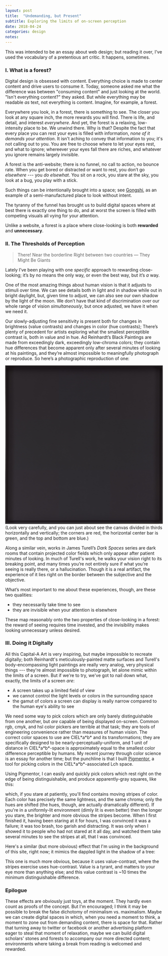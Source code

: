 ```yaml
---
layout: post
title:  "Undemanding, but Present"
subtitle: Exploring the limits of on-screen perception
date: 2018-04-24
categories: design
notes:
---
```

This was intended to be an essay about web design; but reading it over, I've used the vocabulary of a pretentious art critic. It happens, sometimes.


### I. What is a forest?

Digital design is obsessed with content. Everything choice is made to center content and drive users to consume it. Today, someone asked me what the difference was between "consuming content" and just looking at the world. "Isn't everything content?" they asked. But while everything may be readable *as* text, not everything is content. Imagine, for example, a forest.

Everywhere you look, in a forest, there is something to see. The closer you look at any square inch, the more rewards you will find. There is life, and detail, and interest *everywhere*. And yet, the forest is a relaxing, low-intensity place to be. We unwind there. Why is that? Despite the fact that every place you can rest your eyes is filled with information, *none of it demands your attention*. It isn't aching to convey that information to you; it's not calling out to you. You are free to choose where to let your eyes rest, and what to ignore; whereever your eyes fall there are riches, and whatever you ignore remains largely invisible.

A forest is the anti-website; there is no funnel, no call to action, no bounce rate. When you get bored or distracted or want to rest, you don’t go *elsewhere* --- you *do elsewhat*. You sit on a rock, you stare at the sky, you look at a bug, you play with a stick.

Such things can be intentionally brought into a space; see [Gongshi](https://en.wikipedia.org/wiki/Gongshi), as an example of a semi-manufactured place to look without intent.

The tyranny of the funnel has brought us to build digital spaces where at best there is exactly one thing to do, and at worst the screen is filled with competing visuals all vying for your attention.

Unlike a website, a forest is a place where close-looking is both **rewarded** and **unnecessary**.

### II. The Thresholds of Perception

> There!
> Near the borderline
> Right between two countries
> &mdash; They Might Be Giants

Lately I’ve been playing with one *specific* approach to rewarding close-looking; it’s by no means the only way, or even the best way, but it’s *a* way.

One of the most amazing things about human vision is that it adjusts to stimuli over time. We can see details both in light and in shadow while out in bright daylight, but, given time to adjust, we can also see our own shadow by the light of the moon. We don’t have that kind of discrimination over our whole range of vision *simultaneously*, but once adjusted, we have it when we need it.

Our slowly-adjusting fine sensitivity is present both for changes in brightness (value contrasts) and changes in color (hue contrasts);  There’s plenty of precedent for artists exploring what the smallest perceptible contrast is, both in value and in hue. Ad Reinhardt’s Black Paintings are made from exceedingly dark, exceedingly low-chroma colors; they contain hue differences that become apparent only after several minutes of looking at his paintings, and they’re almost impossible to meaningfully photograph or reproduce. So here’s a photographic reproduction of one:

![Ad Reinhardt's Abstract Painting, 1963](/assets/images/black_painting.jpg)
(Look very carefully, and you can just about see the canvas divided in thirds horizontally and vertically; the corners are red, the horizontal center bar is green, and the top and bottom are blue.)

Along a similar vein, works in James Turell’s *Dark Spaces* series are dark rooms that contain projected color fields which only appear after patient minutes of looking. In much of Turell's work, he walks your vision right to its breaking point, and many times you’re not entirely sure if what you’re seeing is really there, or a hallucination. Though it is a real artifact, the experience of it lies right on the border between the subjective and the objective.

What’s most important to me about these experiences, though, are these two qualities:

* they necessarily take time to see
* they are invisible when your attention is elsewhere

These map reasonably onto the two properties of close-looking in a forest: the reward of seeing requires time invested, and the invisibility makes looking unnecessary unless desired.

### III. Doing it Digitally

All this Capital-A Art is very inspiring, but maybe impossible to recreate digitally; both Reinhardt's meticulously-painted matte surfaces and Turell's body-encompassing light paintings are really very analog, very physical things --- they're almost impossible to photograph, let alone mimic within the limits of a screen. But if we're to try, we've got to nail down what, exactly, the limits of a screen *are*:

* A screen takes up a limited field of view
* we cannot control the light levels or colors in the surrounding space
* the gamut of colors a screen can display is really narrow compared to the human eye's ability to see

We need some way to pick colors which are only barely distinguishable from one another, but *are* capable of being displayed on-screen. Common <acronym>rgb</acronym>, <acronym>cmyk</acronym>, and <acronym>hsl</acronym> color pickers are terrible at that task; they are tools of engineering convenience rather than measures of human vision. The correct color spaces to use are <acronym>CIEL\*a\*b*</acronym> and its transformations; they are specifically designed to be nearly-perceptually-uniform, and 1 unit of distance in <acronym>CIEL\*a\*b*</acronym>-space is approximately equal to the smallest color difference perceptible by humans. My recent journey through color science is an essay for another time; but the punchline is that I built [Pigmentor](https://palette.sambleckley.com), a tool for picking colors in the <acronym>CIEL\*a\*b*</acronym>-associated <acronym>Lch</acronym> space.

Using Pigmentor, I can easily and quickly pick colors which rest right on the edge of being distinguishable, and produce apparently-gray squares, like this:

<div id="stripes" class="js-figure">
  <div></div>
  <div></div>
  <div></div>
  <div></div>
  <div></div>
</div>

which, if you stare at patiently, you'll find contains moving stripes of color. Each color has precisely the same lightness, and the same chroma; only the hues are shifted (the hues, though, are actually dramatically different). If you're in a uniformly-lit environment (dimly lit is even better) then the longer you stare, the brighter and more obvious the stripes become. When I first finished it, having been staring at it for hours, I was convinced it was a failure; it was too brash, too garish and distracting. It was only when I showed it to people who had not stared at it all day, and watched them take several minutes to see the stripes at all, that I was convinced.

Here's a similar (but more obvious) effect that I'm using in the background of this site, right now; it mimics the dappled light in the shadow of a tree:

<div id="dappled"></div>
<script>makeDapples(document.getElementById("dappled"), "js-figure")</script>

This one is much more obvious, because it uses value-contrast, where the stripes exercise uses hue-contrast. Value is a tyrant, and matters to your eye more than anything else; and this value contrast is ~10 times the minimum distinguishable difference.

### Epilogue

These effects are obviously just toys, at the moment. They hardly even count as proofs of the concept. But I'm encouraged; I think it may be possible to break the false dichotomy of minimalism vs. maximalism. Maybe we can create digital spaces in which, when you need a moment to think, a moment to zone out from demanding content, there is space for that. Rather that turning away to twitter or facebook or another advertising platform eager to steal that moment of relaxation, maybe we can build digital scholars' stones and forests to accompany our more directed content; environments where taking a break from reading is welcomed and rewarded.
